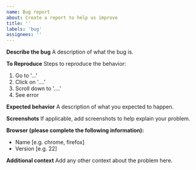```yaml
---
name: Bug report
about: Create a report to help us improve
title: ''
labels: 'bug'
assignees: ''
---
```


**Describe the bug**
A description of what the bug is.

**To Reproduce**
Steps to reproduce the behavior:

1. Go to '...'
2. Click on '....'
3. Scroll down to '....'
4. See error

**Expected behavior**
A description of what you expected to happen.

**Screenshots**
If applicable, add screenshots to help explain your problem.

**Browser (please complete the following information):**

- Name [e.g. chrome, firefox]
- Version [e.g. 22]

**Additional context**
Add any other context about the problem here.
